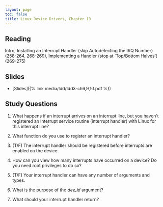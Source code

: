 ```yaml
---
layout: page
toc: false
title: Linux Device Drivers, Chapter 10
---
```


## Reading

Intro, Installing an Interrupt Handler (skip Autodetecting the IRQ Number) (258-264, 268-269), Implementing a Handler (stop at 'Top/Bottom Halves') (269-275)

## Slides
* [Slides]({% link media/ldd/ldd3-ch6,9,10.pdf %})

## Study Questions 

1. What happens if an interrupt arrives on an interrupt line, but you haven't registered an interrupt service routine (interrupt handler) with Linux for this interrupt line?

1. What function do you use to register an interrupt handler?

1. (T/F) The interrupt handler should be registered before interrupts are enabled on the device.

1. How can you view how many interrupts have occurred on a device?  Do you need root privileges to do so?

1. (T/F) Your interrupt handler can have any number of arguments and types.

1. What is the purpose of the *dev_id* argument?

1. What should your interrupt handler return?


